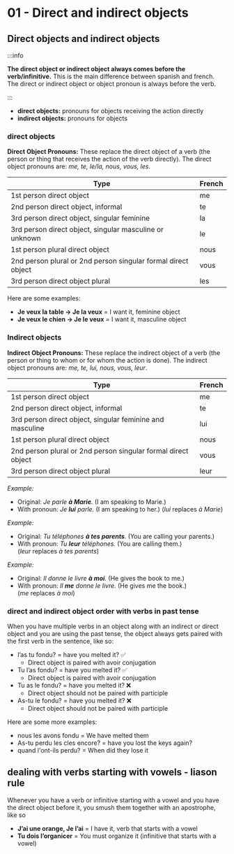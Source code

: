 # 01 - Direct and indirect objects

## Direct objects and indirect objects

:::info

**The direct object or indirect object always comes before the verb/infinitive.** This is the main difference between spanish and french. The direct or indirect object or object pronoun is always before the verb.

:::

- **direct objects:** pronouns for objects receiving the action directly
- **indirect objects:** pronouns for objects

### **direct objects**

**Direct Object Pronouns:** These replace the direct object of a verb (the person or thing that receives the action of the verb directly). The direct object pronouns are: *me, te, le/la, nous, vous, les*.

| Type                                                          | French |
| ------------------------------------------------------------- | ------ |
| 1st person direct object                                      | me     |
| 2nd person direct object, informal                            | te     |
| 3rd person direct object, singular feminine                   | la     |
| 3rd person direct object, singular masculine or unknown       | le     |
| 1st person plural direct object                               | nous   |
| 2nd person plural or 2nd person singular formal direct object | vous   |
| 3rd person direct object plural                               | les    |

Here are some examples:

- **Je veux la table → Je la veux** = I want it, feminine object
- **Je veux le chien → Je le veux** = I want it, masculine object

### Indirect objects

**Indirect Object Pronouns:** These replace the indirect object of a verb (the person or thing to whom or for whom the action is done). The indirect object pronouns are: *me, te, lui, nous, vous, leur*.

| Type                                                          | French |
| ------------------------------------------------------------- | ------ |
| 1st person direct object                                      | me     |
| 2nd person direct object, informal                            | te     |
| 3rd person direct object, singular feminine and masculine     | lui    |
| 1st person plural direct object                               | nous   |
| 2nd person plural or 2nd person singular formal direct object | vous   |
| 3rd person direct object plural                               | leur   |

_Example:_

- Original: *Je parle **à Marie**.* (I am speaking to Marie.)
- With pronoun: *Je **lui** parle.* (I am speaking to her.) (*lui* replaces *à Marie*)

_Example:_

- Original: *Tu téléphones **à tes parents**.* (You are calling your parents.)
- With pronoun: *Tu **leur** téléphones.* (You are calling them.) (*leur* replaces *à tes parents*)

_Example:_

- Original: *Il donne le livre **à moi**.* (He gives the book to me.)
- With pronoun: *Il **me** donne le livre.* (He gives me the book.) (*me* replaces *à moi*)

### **direct and indirect object order with verbs in past tense**

When you have multiple verbs in an object along with an indirect or direct object and you are using the past tense, the object always gets paired with the first verb in the sentence, like so:

- l’as tu fondu? = have you melted it? ✅
  - Direct object is paired with avoir conjugation
- Tu l’as fondu? = have you melted it? ✅
  - Direct object is paired with avoir conjugation
- Tu as le fondu? = have you melted it? ❌
  - Direct object should not be paired with participle
- As-tu le fondu? = have you melted it? ❌
  - Direct object should not be paired with participle

Here are some more examples:

- nous les avons fondu = We have melted them
- As-tu perdu les cles encore? = have you lost the keys again?
- quand l'ont-ils perdu? = When did they lose it

## **dealing with verbs starting with vowels - liason rule**

Whenever you have a verb or infinitive starting with a vowel and you have the direct object before it, you smush them together with an apostrophe, like so

- **J’ai une orange, Je l’ai** = I have it, verb that starts with a vowel
- **Tu dois l’organicer** = You must organize it (infinitive that starts with a vowel)
